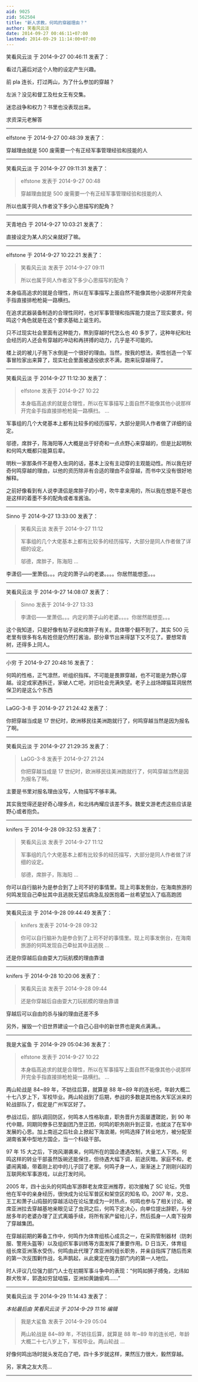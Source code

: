 ```yaml
---
aid: 9025
zid: 562504
title: "新人求教，何鸣的穿越理由？"
author: 笑看风云淡
date: 2014-09-27 00:46:11+07:00
lastmod: 2014-09-29 11:14:00+07:00
---
```


笑看风云淡 于 2014-9-27 00:46:11 发表了：

看过几遍后对这个人物的设定产生兴趣。

前 pla 连长，打过两山，为了什么参加的穿越？

左派？没见和督工及杜女王有交集。

迷恋战争和权力？书里也没表现出来。

求资深元老解答

---

elfstone 于 2014-9-27 00:48:39 发表了：

穿越理由就是 500 废需要一个有正经军事管理经验和技能的人

---

笑看风云淡 于 2014-9-27 09:11:31 发表了：

> elfstone 发表于 2014-9-27 00:48
>
> 穿越理由就是 500 废需要一个有正经军事管理经验和技能的人

所以也属于同人作者没下多少心思描写的配角？

---

天青地白 于 2014-9-27 10:03:21 发表了：

直接设定为某人的父亲就好了嘛。

---

elfstone 于 2014-9-27 10:22:21 发表了：

> 笑看风云淡 发表于 2014-9-27 09:11
>
> 所以也属于同人作者没下多少心思描写的配角？

本身临高追求的就是合理性，所以在军事描写上面自然不能像其他小说那样开完金手指直接排枪枪毙一路横扫。

在追求武器装备制造的合理性同时，也对军事管理和指挥能力提出了现实要求，何鸣这个角色就是在这个要求基础上诞生的。

只不过现实社会里面有这种能力，熬到穿越时代怎么也 40 多岁了，这种年纪和社会经历的人还会有穿越的冲动和再拼搏的动力，几乎是不可能的。

楼上说的被儿子拖下水倒是一个很好的理由。当然，按我的想法，索性创造一个军事冒险家出来算了，现实社会里面被退役欲求不满，跑来玩穿越得了。

---

笑看风云淡 于 2014-9-27 11:12:30 发表了：

> elfstone 发表于 2014-9-27 10:22
>
> 本身临高追求的就是合理性，所以在军事描写上面自然不能像其他小说那样开完金手指直接排枪枪毙一路横扫。 ...

军事组的几个大佬基本上都有比较多的经历描写，大部分是同人作者做了详细的设定。

邬德，席胖子，陈海阳等人大概是出于好奇和一点点野心来穿越的，但是比起明秋和何鸣大概都只能算后辈。

明秋一家那条件不是卷入虫洞的话，基本上没有主动穿的主观能动性。所以我在好奇何鸣穿越的理由，以他的资历除非有合适的理由不会穿越，而书中又没有很好地解释。

之前好像看到有人说李潇侣是席胖子的小号，吹牛拿来用的，所以我在想是不是也是这样的着墨不多的配角或者准酱油。

---

Sinno 于 2014-9-27 13:33:00 发表了：

> 笑看风云淡 发表于 2014-9-27 11:12
>
> 军事组的几个大佬基本上都有比较多的经历描写，大部分是同人作者做了详细的设定。
>
> 邬德，席胖子，陈海阳 ...

李潇侣——里萧侣。。。内定的萧子山的老婆。。。。你居然能想歪。。。

---

笑看风云淡 于 2014-9-27 14:08:07 发表了：

> Sinno 发表于 2014-9-27 13:33
>
> 李潇侣——里萧侣。。。内定的萧子山的老婆。。。。你居然能想歪。。。

这个我知道，只是好像有帖子说和席胖子有关。具体哪个翻不到了。其实 500 元老里有很多有名有姓但是仍然打酱油，部分章节出来得瑟下又不见了。要想常青树，还得多上同人。

---

小穷 于 2014-9-27 20:48:16 发表了：

何鸣的性格，正气凛然，听组织指挥。不可能是畏罪穿越，也不可能是为野心穿越。设定成家遇拆迁，家破人亡吧，对旧社会充满失望。老子上战场蹲猫耳洞居然保卫的是这么个东西

---

LaGG-3-8 于 2014-9-27 21:24:42 发表了：

你把穿越当成是 17 世纪时，欧洲移民往美洲跑就行了，何鸣穿越当然是因为报名了啊。

---

笑看风云淡 于 2014-9-27 21:29:35 发表了：

> LaGG-3-8 发表于 2014-9-27 21:24
>
> 你把穿越当成是 17 世纪时，欧洲移民往美洲跑就行了，何鸣穿越当然是因为报名了啊。

主要是书里对报名理由没写，人物描写不够丰满。

其实我觉得还是好奇心理多点，和北纬冉耀应该差不多。魏爱文游老虎这些应该是野心或者抱负。

---

knifers 于 2014-9-28 09:32:53 发表了：

> 笑看风云淡 发表于 2014-9-27 11:12
>
> 军事组的几个大佬基本上都有比较多的经历描写，大部分是同人作者做了详细的设定。
>
> 邬德，席胖子，陈海阳 ...

你可以自行脑补为是参合到了上司不好的事情里。现上司事发倒台，在海南旅游的何鸣发现自己牵扯其中且逃脱无望后病急乱投医抱着一丝希望加入了临高跑团

---

笑看风云淡 于 2014-9-28 09:44:49 发表了：

> knifers 发表于 2014-9-28 09:32
>
> 你可以自行脑补为是参合到了上司不好的事情里。现上司事发倒台，在海南旅游的何鸣发现自己牵扯其中且逃脱 ...

还是你穿越后自由耍大刀玩航模的理由靠谱

---

knifers 于 2014-9-28 10:20:06 发表了：

> 笑看风云淡 发表于 2014-9-28 09:44
>
> 还是你穿越后自由耍大刀玩航模的理由靠谱

穿越后可以自由的杀与操的理由还差不多

另外，摧毁一个旧世界建设一个自己心目中的新世界也是爽点满满。。

---

我是大鲨鱼 于 2014-9-29 05:04:36 发表了：

> elfstone 发表于 2014-9-27 10:22
>
> 本身临高追求的就是合理性，所以在军事描写上面自然不能像其他小说那样开完金手指直接排枪枪毙一路横扫。 ...

两山轮战是 84~89 年，不妨往后算，就算是 88 年~89 年的连长吧，年龄大概二十七八岁上下，军校毕业。两山轮战到了后期，参战的多数是其他各大军区派来的轮战部队了，假定是广州军区好了。

参战过后，部队调回防区，何鸣本人性格耿直，职务晋升方面屡遭蹉跎，到 90 年代中期，同期同僚多已至副团乃至正团，何鸣的职务刚升到正营，也就淡了在军中发展的心思。加上南巡之后社会上掀起下海浪潮，何鸣选择了转业地方，被分配至湖南省某中型地方国企，当一个科级干部。

97 年 15 大之后，下岗风潮袭来，何鸣所在的国企遭遇改制，大量工人下岗。何鸣这样的转业干部虽然饭碗还能保住，但待遇大幅下调，前途灰暗。家庭不和，老婆闹离婚，带着刚上初中的儿子回了老家。何鸣孑身一人，渐渐迷上了刚刚兴起的互联网和军事游戏，以此打发时间。

2005 年，四十出头的何鸣由军游群老友席亚洲推荐，初次接触了 SC 论坛，凭借他在军中的亲身经历，很快成为论坛军普区和架空区的知名 ID。2007 年，文总、王工和萧子山捣鼓的穿越活动在论坛里成为一时热点，何鸣也参与了相关讨论。被席亚洲拉去穿越基地亲眼见证了虫洞之后，何鸣下定决心，向单位提出辞职，与分居多年的老婆办理了正式离婚手续，将所有家产留给儿子，然后孤身一人南下投奔了穿越集团。

在穿越前期的筹备工作中，何鸣作为体育组核心成员之一，在采购管制器材（防刺服、警用头盔等）以及组织军事训练等方面发挥了重要作用。D 日当天，体育组组长席亚洲落水受伤，何鸣由此代理了席亚洲的组长职务，并亲自指挥了随后而来的第一次反围剿作战，名声鹊起，从此奠定在强力部门内的第一人地位。

时人评议几位强力部门人士在初期军事斗争中的表现：“何鸣如狮子搏兔，北纬如群犬牧羊，郭逸如穷鼠啮猫，亚洲如黄鼬偷鸡……”

---

笑看风云淡 于 2014-9-29 11:14:43 发表了：

_本帖最后由 笑看风云淡 于 2014-9-29 11:16 编辑_

> 我是大鲨鱼 发表于 2014-9-29 05:04
>
> 两山轮战是 84~89 年，不妨往后算，就算是 88 年~89 年的连长吧，年龄大概二十七八岁上下，军校毕业。两山轮战 ...

好像何鸣出场时就头发花白了吧，四十多岁就这样，果然压力很大，毅然穿越。

另，家禽之友大亮...

---
